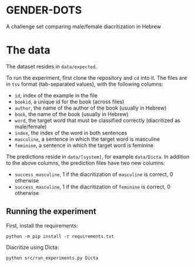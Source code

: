 # GENDER-DOTS

A challenge set comparing male/female diacritization in Hebrew

# The data

The dataset resides in `data/expected`.

To run the experiment, first clone the repository and `cd` into it.
The files are in `tsv` format (tab-separated values), with the following columns:
* `id`, index of the example in the file
* `bookid`, a unique id for the book (across files)
* `author`, the name of the author of the book (usually in Hebrew)
* `book`, the name of the book (usually in Hebrew)
* `word`, the target word that must be classified correctly (diacritized as male/female)
* `index`, the index of the word in both sentences
* `masculine`, a sentence in which the target word is masculine
* `feminine`, a sentence in which the target word is feminine

The predictions reside in `data/[system]`, for example `data/Dicta`.
In addition to the above columns, the prediction files have two new columns:
* `success_masculine`, 1 if the diacritization of `masculine` is correct, 0 otherwise
* `success_masculine`, 1 if the diacritization of `feminine` is correct, 0 otherwise

## Running the experiment

First, install the requirements:
```shell
python -m pip install -r requirements.txt
```

Diacritize using Dicta:
```shell
python src/run_experiments.py Dicta
```
